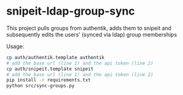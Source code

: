 # snipeit-ldap-group-sync

This project pulls groups from authentik, adds them to snipeit and subsequently edits the users' (synced via ldap) group memberships

Usage:
```bash
cp auth/authentik.template authentik
# add the base url (line 1) and the api token (line 2)
cp auth/snipeit.template snipeit
# add the base url (line 1) and the api token (line 2)
pip install -r requirements.txt
python src/sync-groups.py
```